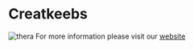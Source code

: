 # Creatkeebs

![thera](https://imgur.com/a/z9whmdr.jpg)
For more information please visit our [website](https://eschit.com/) 
